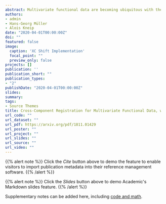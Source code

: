 ```yaml
---
abstract: Multivariate functional data are becoming ubiquitous with the advance of modern technology. Multivariate functional data are substantially more complex than univariate functional data. In particular, we study a novel model for multivariate functional data where the component processes exhibit mutual time warping. That is, the component processes exhibit a similar shape but are subject to time warping across their domains. To address this previously unconsidered mode of warping, we propose new registration methodology which is based on a shift-warping model. Our method differs from existing registration methods in several major ways. Namely, instead of focusing on individual-specific registration, we focus on registering across components on a population-wide level. By doing so our proposed estimates for these shifts enjoy parametric rates of convergence and often have intuitive physical interpretations. We exemplify these interpretations by applying our methodology to the Zürich Longitudinal Growth data. We also demonstrate the conditions under which our methodology works via simulation.
authors:
- admin
- Hans-Georg Müller
- Alois Kneip
date: "2020-04-01T00:00:00Z"
doi: ""
featured: false
image:
  caption: 'XC Shift Implementation'
  focal_point: ""
  preview_only: false
projects: []
publication: ''
publication_short: ""
publication_types:
- "2"
publishDate: "2020-04-01T00:00:00Z"
slides: 
summary: 
tags: 
- Source Themes
title: Cross-Component Registration for Multivariate Functional Data, with Application to Growth Curves (Under Review)
url_code: ""
url_dataset: ""
url_pdf: https://arxiv.org/pdf/1811.01429
url_poster: ""
url_project: ""
url_slides: ""
url_source: ""
url_video: ""
---
```


{{% alert note %}}
Click the *Cite* button above to demo the feature to enable visitors to import publication metadata into their reference management software.
{{% /alert %}}

{{% alert note %}}
Click the *Slides* button above to demo Academic's Markdown slides feature.
{{% /alert %}}

Supplementary notes can be added here, including [code and math](https://sourcethemes.com/academic/docs/writing-markdown-latex/).
